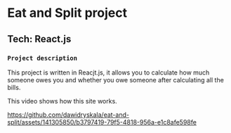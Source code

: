 # Eat and Split project

## Tech: React.js

### `Project description`

This project is written in Reacjt.js, it allows you to calculate how much someone owes you and whether you owe someone after calculating all the bills.

This video shows how this site works.

https://github.com/dawidryskala/eat-and-split/assets/141305850/b3797419-79f5-4818-956a-e1c8afe598fe

